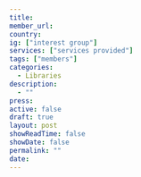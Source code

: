 ```yaml
---
title: 
member_url: 
country: 
ig: ["interest group"] 
services: ["services provided"] 
tags: ["members"]
categories:
  - Libraries
description:
  - ""
press: 
active: false
draft: true
layout: post
showReadTime: false
showDate: false
permalink: ""
date: 
---
```

